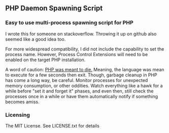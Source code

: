 <h2>PHP Daemon Spawning Script</h2>

<h3>Easy to use multi-process spawning script for PHP</h3>
<p>I wrote this for someone on stackoverflow. Throwing it up on github also seemed like a good idea too.</p>
<p>For more widespread compatibility, I did not include the capability to set the process name. However, Process Control Extensions will need to be enabled on the target PHP installation.</p>
<p>A word of caution: <a href="http://software-gunslinger.tumblr.com/post/47131406821/php-is-meant-to-die">PHP was meant to die.</a> Meaning, the language was mean to execute for a few seconds then exit. Though, garbage cleanup in PHP has come a long way, be careful. Monitor processes for unexpected memory consumption, or other oddities. Watch everything like a hawk for a while before "set it and forget it" phases, and even then, still check the processes once in a while or have them automatically notify if something becomes amiss.</p>

<h3>Licensing</h3>
<p>The MIT License.  See LICENSE.txt for details</p>

